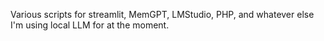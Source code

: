 Various scripts for streamlit, MemGPT, LMStudio, PHP, and whatever else I'm using local LLM for at the moment.
